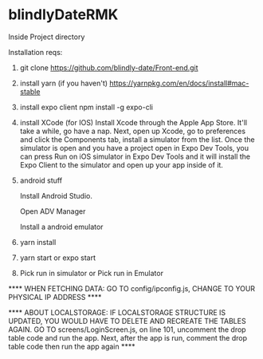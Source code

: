 # blindlyDateRMK
Inside Project directory

Installation reqs:
1. git clone https://github.com/blindly-date/Front-end.git

2. install yarn (if you haven't)
  https://yarnpkg.com/en/docs/install#mac-stable

3. install expo client
  npm install -g expo-cli

4. install XCode (for IOS)
  Install Xcode through the Apple App Store. It'll take a while, go have a nap.
  Next, open up Xcode, go to preferences and click the Components tab, install a simulator from the list.
  Once the simulator is open and you have a project open in Expo Dev Tools,
  you can press Run on iOS simulator in Expo Dev Tools
  and it will install the Expo Client to the simulator and open up your app inside of it.

5. android stuff

   Install Android Studio.

   Open ADV Manager

   Install a android emulator

6. yarn install

7. yarn start or expo start

8. Pick run in simulator or Pick run in Emulator

  **** WHEN FETCHING DATA: GO TO config/ipconfig.js, CHANGE TO YOUR PHYSICAL IP ADDRESS ****

  **** ABOUT LOCALSTORAGE: IF LOCALSTORAGE STRUCTURE IS UPDATED, YOU WOULD HAVE TO DELETE AND RECREATE THE TABLES AGAIN. GO TO screens/LoginScreen.js, on line 101, uncomment the drop table code and run the app. Next, after the app is run, comment the drop table code then run the app again ****
